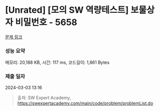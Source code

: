 # [Unrated] [모의 SW 역량테스트] 보물상자 비밀번호 - 5658 

[문제 링크](https://swexpertacademy.com/main/code/problem/problemDetail.do?contestProbId=AWXRUN9KfZ8DFAUo) 

### 성능 요약

메모리: 20,188 KB, 시간: 117 ms, 코드길이: 1,861 Bytes

### 제출 일자

2024-03-03 13:16



> 출처: SW Expert Academy, https://swexpertacademy.com/main/code/problem/problemList.do